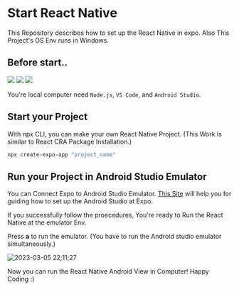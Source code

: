 # Start React Native

This Repository describes how to set up the React Native in expo. Also This Project's OS Env runs in Windows.

## Before start..

<img src="https://img.shields.io/badge/node.js-6DA55F?style=flat-square&logo=Node.js&logoColor=white"/> <img src="https://img.shields.io/badge/VScode-007ACC?style=flat-square&logo=Visual Studio Code&logoColor=white"/> <img src="https://img.shields.io/badge/Android%20Studio-3DDC84.svg?style=flat-square&logo=android-studio&logoColor=white"/>

You're local computer need `Node.js`, `VS Code`, and `Android Studio`.

## Start your Project

With npx CLI, you can make your own React Native Project. (This Work is similar to React CRA Package Installation.)

```bash
npx create-expo-app "project_name"
```

## Run your Project in Android Studio Emulator

You can Connect Expo to Android Studio Emulator.
[This Site](https://leirbag.tistory.com/113) will help you for guiding how to set up the Android Studio at Expo.

If you successfully follow the proecedures, You're ready to Run the React Native at the emulator Env.

Press **a** to run the emulator. (You have to run the Android studio emulator simultaneously.)

![2023-03-05 22;11;27](https://user-images.githubusercontent.com/90133704/222962581-519ee71b-3398-4443-9c61-2ac1f834f451.PNG)

Now you can run the React Native Android View in Computer! Happy Coding :)
